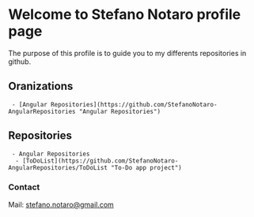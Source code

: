 # Welcome to Stefano Notaro profile page

The purpose of this profile is to guide you to my differents repositories in github.

## **Oranizations**

```
 - [Angular Repositories](https://github.com/StefanoNotaro-AngularRepositories "Angular Repositories")
```

## **Repositories**

```
 - Angular Repositories
  - [ToDoList](https://github.com/StefanoNotaro-AngularRepositories/ToDoList "To-Do app project")
```

### **Contact**

Mail: stefano.notaro@gmail.com

